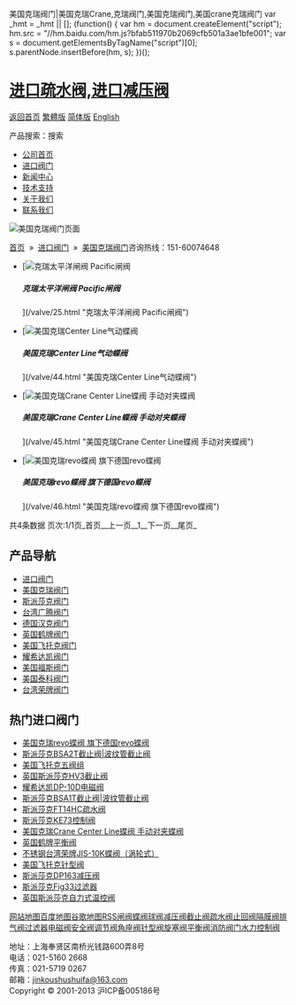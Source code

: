  美国克瑞阀门|美国克瑞Crane,克瑞阀门,美国克瑞阀门,美国crane克瑞阀门     var \_hmt = \_hmt || \[\]; (function() { var hm = document.createElement("script"); hm.src = "//hm.baidu.com/hm.js?bfab511970b2069cfb501a3ae1bfe001"; var s = document.getElementsByTagName("script")\[0\]; s.parentNode.insertBefore(hm, s); })();

# [进口疏水阀,进口减压阀](/)

[返回首页](/ "home") [繁體版](/tw.html "切換到繁體中文版") [简体版](/ "切换到简体中文版") [English](/en.html "Switch to English Version")

产品搜索：搜索

-   [公司首页](/ "公司首页")
-   [进口阀门](/valves/2.html "进口阀门")
-   [新闻中心](/valves/110.html "新闻中心")
-   [技术支持](/valves/111.html "技术支持")
-   [关于我们](/about.html "新闻中心")
-   [联系我们](/contact.html "技术支持")

![美国克瑞阀门页面](/skin/web/img/header_pd.jpg)

[首页](/)  »  [进口阀门](/valves/2.html)  »  [美国克瑞阀门](/valves/33.html)咨询热线：151-60074648

-   [![克瑞太平洋闸阀 Pacific闸阀](/pic/uploadimg/2014-3/201431416451845263.jpg)
    
    ##### 克瑞太平洋闸阀 Pacific闸阀
    
    
    
    ](/valve/25.html "克瑞太平洋闸阀 Pacific闸阀")
-   [![美国克瑞Center Line气动蝶阀](/pic/uploadimg/2014-3/201431421181620175.jpg)
    
    ##### 美国克瑞Center Line气动蝶阀
    
    
    
    ](/valve/44.html "美国克瑞Center Line气动蝶阀")
-   [![美国克瑞Crane Center Line蝶阀 手动对夹蝶阀](/pic/uploadimg/2014-3/201431421222615411.jpg)
    
    ##### 美国克瑞Crane Center Line蝶阀 手动对夹蝶阀
    
    
    
    ](/valve/45.html "美国克瑞Crane Center Line蝶阀 手动对夹蝶阀")
-   [![美国克瑞revo蝶阀 旗下德国revo蝶阀](/pic/uploadimg/2014-3/20143142124394837.jpg)
    
    ##### 美国克瑞revo蝶阀 旗下德国revo蝶阀
    
    
    
    ](/valve/46.html "美国克瑞revo蝶阀 旗下德国revo蝶阀")

共4条数据 页次:1/1页_首页__上一页__1__下一页__尾页_

## 产品导航

-   [进口阀门](/valves/2.html "进口阀门")
-   [美国克瑞阀门](/valves/33.html)
-   [斯派莎克阀门](/valves/34.html)
-   [台湾广腾阀门](/valves/35.html)
-   [德国汉克阀门](/valves/36.html)
-   [英国鹤牌阀门](/valves/37.html)
-   [美国飞托克阀门](/valves/38.html)
-   [耀希达凯阀门](/valves/39.html)
-   [美国福斯阀门](/valves/40.html)
-   [美国泰科阀门](/valves/41.html)
-   [台湾荣牌阀门](/valves/42.html)

## 热门进口阀门

-   [美国克瑞revo蝶阀 旗下德国revo蝶阀](/valve/46.html "美国克瑞revo蝶阀 旗下德国revo蝶阀")
-   [斯派莎克BSA2T截止阀|波纹管截止阀](/valve/97.html "斯派莎克BSA2T截止阀|波纹管截止阀")
-   [美国飞托克五阀组](/valve/51.html "美国飞托克五阀组")
-   [英国斯派莎克HV3截止阀](/valve/66.html "英国斯派莎克HV3截止阀")
-   [耀希达凯DP-10D电磁阀](/valve/71.html "耀希达凯DP-10D电磁阀")
-   [斯派莎克BSA1T截止阀|波纹管截止阀](/valve/86.html "斯派莎克BSA1T截止阀|波纹管截止阀")
-   [斯派莎克FT14HC疏水阀](/valve/96.html "斯派莎克FT14HC疏水阀")
-   [斯派莎克KE73控制阀](/valve/106.html "斯派莎克KE73控制阀")
-   [美国克瑞Crane Center Line蝶阀 手动对夹蝶阀](/valve/45.html "美国克瑞Crane Center Line蝶阀 手动对夹蝶阀")
-   [英国鹤牌平衡阀](/valve/50.html "英国鹤牌平衡阀")
-   [不锈钢台湾荣牌JIS-10K蝶阀（涡轮式）](/valve/55.html "不锈钢台湾荣牌JIS-10K蝶阀（涡轮式）")
-   [美国飞托克针型阀](/valve/70.html "美国飞托克针型阀")
-   [斯派莎克DP163减压阀](/valve/74.html "斯派莎克DP163减压阀")
-   [斯派莎克Fig33过滤器](/valve/104.html "斯派莎克Fig33过滤器")
-   [英国斯派莎克自力式温控阀](/valve/73.html "英国斯派莎克自力式温控阀")

[网站地图](/sitemap.html "网站地图")[百度地图](/baidu.xml)[谷歌地图](/google.xml)[RSS](/rss.xml)[闸阀](/valves/27.html)[蝶阀](/valves/30.html)[球阀](/valves/43.html)[减压阀](/valves/44.html)[截止阀](/valves/45.html)[疏水阀](/valves/46.html)[止回阀](/valves/47.html)[隔膜阀](/valves/48.html)[排气阀](/valves/49.html)[过滤器](/valves/50.html)[电磁阀](/valves/51.html)[安全阀](/valves/52.html)[调节阀](/valves/53.html)[角座阀](/valves/54.html)[针型阀](/valves/55.html)[旋塞阀](/valves/56.html)[平衡阀](/valves/57.html)[消防阀门](/valves/58.html)[水力控制阀](/valves/59.html)

地址：上海奉贤区南桥光钱路600弄8号  
电话：021-5160 2668  
传真：021-5719 0267  
邮箱：jinkoushushuifa@163.com  
Copyright © 2001-2013 沪ICP备005186号